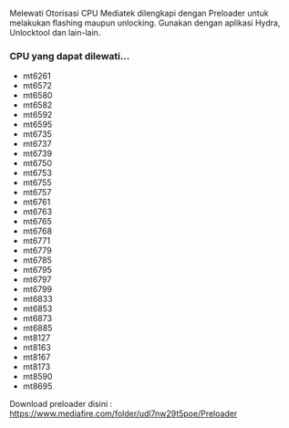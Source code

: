 Melewati Otorisasi CPU Mediatek dilengkapi dengan Preloader untuk melakukan flashing maupun unlocking.
Gunakan dengan aplikasi Hydra, Unlocktool dan lain-lain.
### CPU yang dapat dilewati...
- mt6261
- mt6572
- mt6580
- mt6582
- mt6592
- mt6595
- mt6735
- mt6737
- mt6739
- mt6750
- mt6753
- mt6755
- mt6757
- mt6761
- mt6763
- mt6765
- mt6768
- mt6771
- mt6779
- mt6785
- mt6795
- mt6797
- mt6799
- mt6833
- mt6853
- mt6873
- mt6885
- mt8127
- mt8163
- mt8167
- mt8173
- mt8590
- mt8695

Download preloader disini : https://www.mediafire.com/folder/udl7nw29t5poe/Preloader
